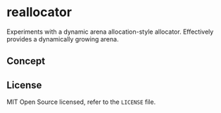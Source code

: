# reallocator

Experiments with a dynamic arena allocation-style allocator. Effectively
provides a dynamically growing arena.

## Concept



## License

MIT Open Source licensed, refer to the `LICENSE` file.
